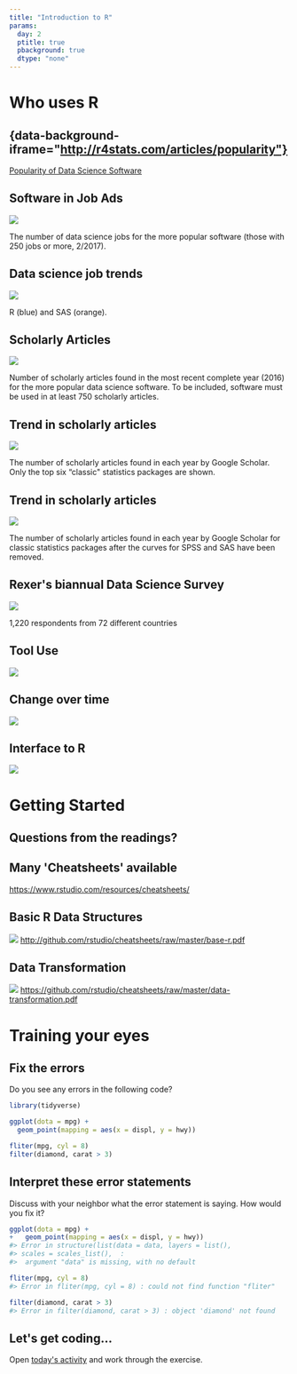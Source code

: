 ```yaml
---
title: "Introduction to R"
params:
  day: 2
  ptitle: true
  pbackground: true
  dtype: "none"
---
```


# Who uses R

## {data-background-iframe="http://r4stats.com/articles/popularity"}

[Popularity of Data Science Software](http://r4stats.com/articles/popularity)

## Software in Job Ads
![](https://i0.wp.com/r4stats.com/wp-content/uploads/2017/02/Fig-1a-IndeedJobs-2017.png)

The number of data science jobs for the more popular software (those with 250 jobs or more, 2/2017).

## Data science job trends
![](https://i1.wp.com/r4stats.com/wp-content/uploads/2017/02/Fig-1c-R-v-SAS-2017-02-18.png?w=733)

R (blue) and SAS (orange).


## Scholarly Articles
![](https://i1.wp.com/r4stats.com/wp-content/uploads/2017/06/Fig_2a_ScholarlyImpact2016-3.png?w=650)

Number of scholarly articles found in the most recent complete year (2016) for the more popular data science software. To be included, software must be used in at least 750 scholarly articles.

## Trend in scholarly articles
![](https://i0.wp.com/r4stats.com/wp-content/uploads/2017/06/Fig_2d_ScholarlyImpact2016.png?w=650)

The number of scholarly articles found in each year by Google Scholar. Only the top six “classic" statistics packages are shown.

## Trend in scholarly articles
![](https://i0.wp.com/r4stats.com/wp-content/uploads/2017/06/Fig_2e_ScholarlyImpactSubset2016.png?w=650)

The number of scholarly articles found in each year by Google Scholar for classic statistics packages after the curves for SPSS and SAS have been removed.
 
## Rexer's biannual Data Science Survey 
![](img/rexer_tooluse.png)

1,220 respondents from 72 different countries

## Tool Use
![](img/rexer_rise.png)

## Change over time
![](img/rexer_concurrent.png)

## Interface to R
![](img/rexer_interface.png)

# Getting Started

## Questions from the readings?


## Many 'Cheatsheets' available

https://www.rstudio.com/resources/cheatsheets/

## Basic R Data Structures
![](img/CheatSheet_basicR.png)
http://github.com/rstudio/cheatsheets/raw/master/base-r.pdf

## Data Transformation
![](img/CheatSheet_data-transformation.png)
https://github.com/rstudio/cheatsheets/raw/master/data-transformation.pdf

# Training your eyes

## Fix the errors

Do you see any errors in the following code?


```r
library(tidyverse)

ggplot(dota = mpg) + 
  geom_point(mapping = aes(x = displ, y = hwy))

fliter(mpg, cyl = 8)
filter(diamond, carat > 3)
```

## Interpret these error statements

Discuss with your neighbor what the error statement is saying. How would you fix it?


```r
ggplot(dota = mpg) + 
+   geom_point(mapping = aes(x = displ, y = hwy))
#> Error in structure(list(data = data, layers = list(), 
#> scales = scales_list(),  : 
#>  argument "data" is missing, with no default
```


```r
fliter(mpg, cyl = 8)
#> Error in fliter(mpg, cyl = 8) : could not find function "fliter"
```


```r
filter(diamond, carat > 3)
#> Error in filter(diamond, carat > 3) : object 'diamond' not found
```

## Let's get coding...

Open [today's activity](../01_Rintro.html) and work through the exercise.
